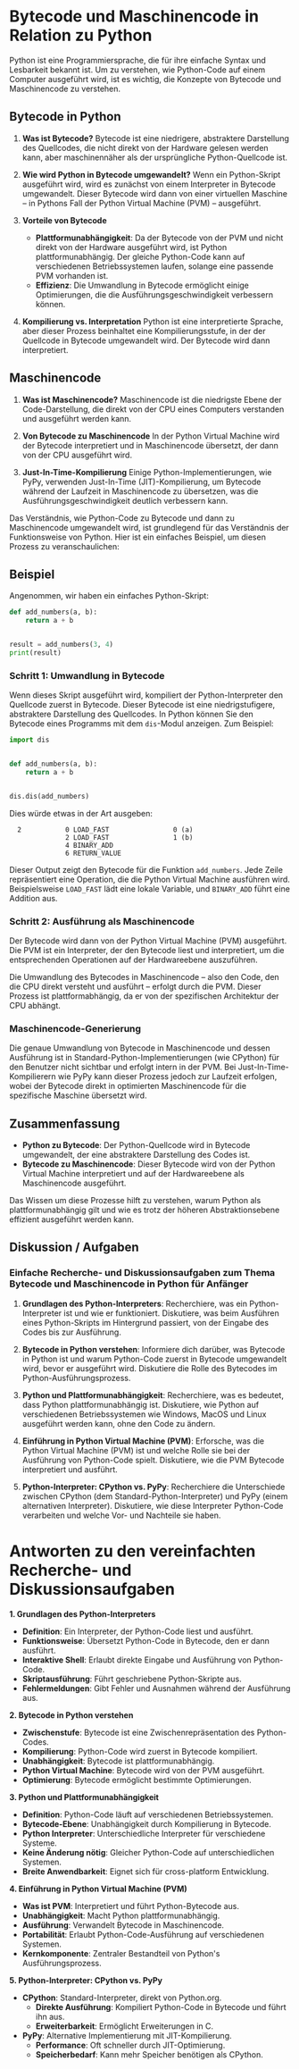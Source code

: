 # Bytecode und Maschinencode in Relation zu Python

Python ist eine Programmiersprache, die für ihre einfache Syntax und Lesbarkeit bekannt ist. Um zu
verstehen, wie Python-Code auf einem Computer ausgeführt wird, ist es wichtig, die Konzepte von Bytecode und
Maschinencode zu verstehen.

## Bytecode in Python

1. **Was ist Bytecode?**
   Bytecode ist eine niedrigere, abstraktere Darstellung des Quellcodes, die nicht direkt von der Hardware gelesen
   werden kann, aber maschinennäher als der ursprüngliche Python-Quellcode ist.

2. **Wie wird Python in Bytecode umgewandelt?**
   Wenn ein Python-Skript ausgeführt wird, wird es zunächst von einem Interpreter in Bytecode umgewandelt. Dieser
   Bytecode wird dann von einer virtuellen Maschine – in Pythons Fall der Python Virtual Machine (PVM) – ausgeführt.

3. **Vorteile von Bytecode**
    - **Plattformunabhängigkeit**: Da der Bytecode von der PVM und nicht direkt von der Hardware ausgeführt wird, ist
      Python plattformunabhängig. Der gleiche Python-Code kann auf verschiedenen Betriebssystemen laufen, solange eine
      passende PVM vorhanden ist.
    - **Effizienz**: Die Umwandlung in Bytecode ermöglicht einige Optimierungen, die die Ausführungsgeschwindigkeit
      verbessern können.

4. **Kompilierung vs. Interpretation**
   Python ist eine interpretierte Sprache, aber dieser Prozess beinhaltet eine Kompilierungsstufe, in der der Quellcode
   in Bytecode umgewandelt wird. Der Bytecode wird dann interpretiert.

## Maschinencode

1. **Was ist Maschinencode?**
   Maschinencode ist die niedrigste Ebene der Code-Darstellung, die direkt von der CPU eines Computers verstanden und
   ausgeführt werden kann.

2. **Von Bytecode zu Maschinencode**
   In der Python Virtual Machine wird der Bytecode interpretiert und in Maschinencode übersetzt, der dann von der CPU
   ausgeführt wird.

3. **Just-In-Time-Kompilierung**
   Einige Python-Implementierungen, wie PyPy, verwenden Just-In-Time (JIT)-Kompilierung, um Bytecode während der
   Laufzeit in Maschinencode zu übersetzen, was die Ausführungsgeschwindigkeit deutlich verbessern kann.

Das Verständnis, wie Python-Code zu Bytecode und dann zu Maschinencode umgewandelt wird, ist grundlegend für das
Verständnis der Funktionsweise von Python. Hier ist ein einfaches Beispiel, um diesen Prozess zu veranschaulichen:

## Beispiel

Angenommen, wir haben ein einfaches Python-Skript:

```python
def add_numbers(a, b):
    return a + b


result = add_numbers(3, 4)
print(result)
```

### Schritt 1: Umwandlung in Bytecode

Wenn dieses Skript ausgeführt wird, kompiliert der Python-Interpreter den Quellcode zuerst in Bytecode. Dieser Bytecode
ist eine niedrigstufigere, abstraktere Darstellung des Quellcodes. In Python können Sie den Bytecode eines Programms mit
dem `dis`-Modul anzeigen. Zum Beispiel:

```python
import dis


def add_numbers(a, b):
    return a + b


dis.dis(add_numbers)
```

Dies würde etwas in der Art ausgeben:

```
  2           0 LOAD_FAST                0 (a)
              2 LOAD_FAST                1 (b)
              4 BINARY_ADD
              6 RETURN_VALUE
```

Dieser Output zeigt den Bytecode für die Funktion `add_numbers`. Jede Zeile repräsentiert eine Operation, die die Python
Virtual Machine ausführen wird. Beispielsweise `LOAD_FAST` lädt eine lokale Variable, und `BINARY_ADD` führt eine
Addition aus.

### Schritt 2: Ausführung als Maschinencode

Der Bytecode wird dann von der Python Virtual Machine (PVM) ausgeführt. Die PVM ist ein Interpreter, der den Bytecode
liest und interpretiert, um die entsprechenden Operationen auf der Hardwareebene auszuführen.

Die Umwandlung des Bytecodes in Maschinencode – also den Code, den die CPU direkt versteht und ausführt – erfolgt durch
die PVM. Dieser Prozess ist plattformabhängig, da er von der spezifischen Architektur der CPU abhängt.

### Maschinencode-Generierung

Die genaue Umwandlung von Bytecode in Maschinencode und dessen Ausführung ist in Standard-Python-Implementierungen (wie
CPython) für den Benutzer nicht sichtbar und erfolgt intern in der PVM. Bei Just-In-Time-Kompilierern wie PyPy kann
dieser Prozess jedoch zur Laufzeit erfolgen, wobei der Bytecode direkt in optimierten Maschinencode für die spezifische
Maschine übersetzt wird.

## Zusammenfassung

- **Python zu Bytecode**: Der Python-Quellcode wird in Bytecode umgewandelt, der eine abstraktere Darstellung des Codes
  ist.
- **Bytecode zu Maschinencode**: Dieser Bytecode wird von der Python Virtual Machine interpretiert und auf der
  Hardwareebene als Maschinencode ausgeführt.

Das Wissen um diese Prozesse hilft zu verstehen, warum Python als plattformunabhängig gilt und wie es trotz der höheren
Abstraktionsebene effizient ausgeführt werden kann.

## Diskussion / Aufgaben

### Einfache Recherche- und Diskussionsaufgaben zum Thema Bytecode und Maschinencode in Python für Anfänger

1. **Grundlagen des Python-Interpreters**: Recherchiere, was ein Python-Interpreter ist und wie er funktioniert.
   Diskutiere, was beim Ausführen eines Python-Skripts im Hintergrund passiert, von der Eingabe des Codes bis zur
   Ausführung.

2. **Bytecode in Python verstehen**: Informiere dich darüber, was Bytecode in Python ist und warum Python-Code zuerst in
   Bytecode umgewandelt wird, bevor er ausgeführt wird. Diskutiere die Rolle des Bytecodes im Python-Ausführungsprozess.

3. **Python und Plattformunabhängigkeit**: Recherchiere, was es bedeutet, dass Python plattformunabhängig ist.
   Diskutiere, wie Python auf verschiedenen Betriebssystemen wie Windows, MacOS und Linux ausgeführt werden kann, ohne
   den Code zu ändern.

4. **Einführung in Python Virtual Machine (PVM)**: Erforsche, was die Python Virtual Machine (PVM) ist und welche Rolle
   sie bei der Ausführung von Python-Code spielt. Diskutiere, wie die PVM Bytecode interpretiert und ausführt.

5. **Python-Interpreter: CPython vs. PyPy**: Recherchiere die Unterschiede zwischen CPython (dem
   Standard-Python-Interpreter) und PyPy (einem alternativen Interpreter). Diskutiere, wie diese Interpreter Python-Code
   verarbeiten und welche Vor- und Nachteile sie haben.



# Antworten zu den vereinfachten Recherche- und Diskussionsaufgaben

**1. Grundlagen des Python-Interpreters**

  - **Definition**: Ein Interpreter, der Python-Code liest und ausführt.
  - **Funktionsweise**: Übersetzt Python-Code in Bytecode, den er dann ausführt.
  - **Interaktive Shell**: Erlaubt direkte Eingabe und Ausführung von Python-Code.
  - **Skriptausführung**: Führt geschriebene Python-Skripte aus.
  - **Fehlermeldungen**: Gibt Fehler und Ausnahmen während der Ausführung aus.

**2. Bytecode in Python verstehen**

   - **Zwischenstufe**: Bytecode ist eine Zwischenrepräsentation des Python-Codes.
   - **Kompilierung**: Python-Code wird zuerst in Bytecode kompiliert.
   - **Unabhängigkeit**: Bytecode ist plattformunabhängig.
   - **Python Virtual Machine**: Bytecode wird von der PVM ausgeführt.
   - **Optimierung**: Bytecode ermöglicht bestimmte Optimierungen.

**3. Python und Plattformunabhängigkeit**

   - **Definition**: Python-Code läuft auf verschiedenen Betriebssystemen.
   - **Bytecode-Ebene**: Unabhängigkeit durch Kompilierung in Bytecode.
   - **Python Interpreter**: Unterschiedliche Interpreter für verschiedene Systeme.
   - **Keine Änderung nötig**: Gleicher Python-Code auf unterschiedlichen Systemen.
   - **Breite Anwendbarkeit**: Eignet sich für cross-platform Entwicklung.

**4. Einführung in Python Virtual Machine (PVM)**

   - **Was ist PVM**: Interpretiert und führt Python-Bytecode aus.
   - **Unabhängigkeit**: Macht Python plattformunabhängig.
   - **Ausführung**: Verwandelt Bytecode in Maschinencode.
   - **Portabilität**: Erlaubt Python-Code-Ausführung auf verschiedenen Systemen.
   - **Kernkomponente**: Zentraler Bestandteil von Python's Ausführungsprozess.

**5. Python-Interpreter: CPython vs. PyPy**

   - **CPython**: Standard-Interpreter, direkt von Python.org.
     - **Direkte Ausführung**: Kompiliert Python-Code in Bytecode und führt ihn aus.
     - **Erweiterbarkeit**: Ermöglicht Erweiterungen in C.
   - **PyPy**: Alternative Implementierung mit JIT-Kompilierung.
     - **Performance**: Oft schneller durch JIT-Optimierung.
     - **Speicherbedarf**: Kann mehr Speicher benötigen als CPython.
